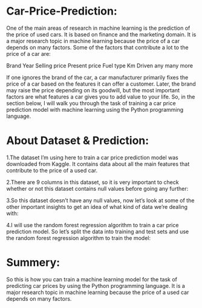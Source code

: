 # Car-Price-Prediction:

One of the main areas of research in machine learning is the prediction of the price of used cars. It is based on finance and the marketing domain. It is a major research topic in machine learning because the price of a car depends on many factors. Some of the factors that contribute a lot to the price of a car are:

Brand
Year
Selling price
Present price
Fuel type
Km Driven any many more

If one ignores the brand of the car, a car manufacturer primarily fixes the price of a car based on the features it can offer a customer. Later, the brand may raise the price depending on its goodwill, but the most important factors are what features a car gives you to add value to your life. So, in the section below, I will walk you through the task of training a car price prediction model with machine learning using the Python programming language.

# About Dataset & Prediction: 


1.The dataset I’m using here to train a car price prediction model was downloaded from Kaggle. It contains data about all the main features that contribute to the price of a used car. 

2.There are 9 columns in this dataset, so it is very important to check whether or not this dataset contains null values before going any further:

3.So this dataset doesn’t have any null values, now let’s look at some of the other important insights to get an idea of what kind of data we’re dealing with:

4.I will use the random forest regression algorithm to train a car price prediction model. So let’s split the data into training and test sets and use the random forest regression algorithm to train the model:

# Summery:

So this is how you can train a machine learning model for the task of predicting car prices by using the Python programming language. It is a major research topic in machine learning because the price of a used car depends on many factors.
